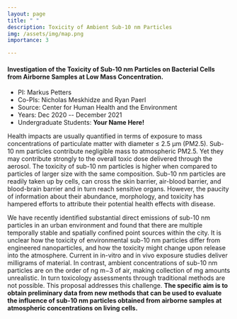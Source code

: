 ```yaml
---
layout: page
title: " "
description: Toxicity of Ambient Sub-10 nm Particles
img: /assets/img/map.png
importance: 3

---
```


#### **Investigation of the Toxicity of Sub-10 nm Particles on Bacterial Cells from Airborne Samples at Low Mass Concentration.**

- PI: Markus Petters
- Co-PIs: Nicholas Meskhidze and Ryan Paerl
- Source: Center for Human Health and the Environment
- Years: Dec 2020 -- December 2021
- Undergraduate Students: **Your Name Here!**

Health impacts are usually quantified in terms of exposure to mass concentrations of particulate matter with
diameter ≤ 2.5 μm (PM2.5). Sub-10 nm particles contribute negligible mass to atmospheric PM2.5. Yet they may
contribute strongly to the overall toxic dose delivered through the aerosol. The toxicity of sub-10 nm particles is
higher when compared to particles of larger size with the same composition. Sub-10 nm particles are readily
taken up by cells, can cross the skin barrier, air-blood barrier, and blood-brain barrier and in turn reach sensitive
organs. However, the paucity of information about their abundance, morphology, and toxicity has hampered
efforts to attribute their potential health effects with disease.

We have recently identified substantial direct emissions of sub-10 nm particles in an urban environment and
found that there are multiple temporally stable and spatially confined point sources within the city. It is unclear how
the toxicity of environmental sub-10 nm particles differ from engineered nanoparticles, and how the toxicity might
change upon release into the atmosphere. Current in in-vitro and in vivo exposure studies deliver milligrams of
material. In contrast, ambient concentrations of sub-10 nm particles are on the order of ng m−3 of air, making
collection of mg amounts unrealistic. In turn toxicology assessments through traditional methods are not possible.
This proposal addresses this challenge. **The specific aim is to obtain preliminary data from new methods
that can be used to evaluate the influence of sub-10 nm particles obtained from airborne samples at
atmospheric concentrations on living cells.**
